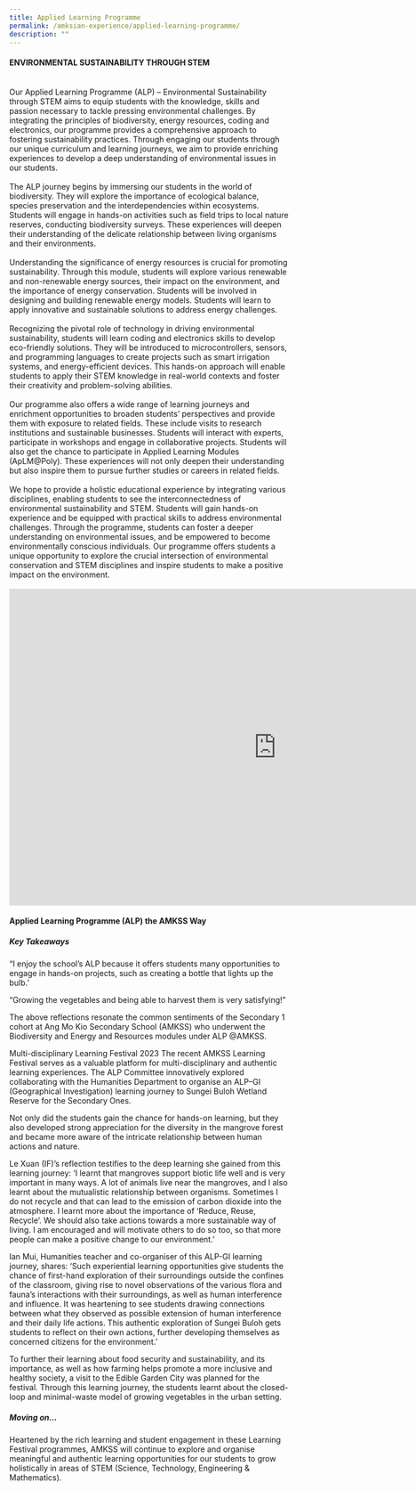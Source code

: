 ```yaml
---
title: Applied Learning Programme
permalink: /amksian-experience/applied-learning-programme/
description: ""
---
```

#### ENVIRONMENTAL SUSTAINABILITY THROUGH STEM
<br>
Our Applied Learning Programme (ALP) – Environmental Sustainability through STEM aims to equip students with the knowledge, skills and passion necessary to tackle pressing environmental challenges. By integrating the principles of biodiversity, energy resources, coding and electronics, our programme provides a comprehensive approach to fostering sustainability practices. Through engaging our students through our unique curriculum and learning journeys, we aim to provide enriching experiences to develop a deep understanding of environmental issues in our students. 
<br>
<br>
The ALP journey begins by immersing our students in the world of biodiversity. They will explore the importance of ecological balance, species preservation and the interdependencies within ecosystems. Students will engage in hands-on activities such as field trips to local nature reserves, conducting biodiversity surveys. These experiences will deepen their understanding of the delicate relationship between living organisms and their environments.
<br>
<br>
Understanding the significance of energy resources is crucial for promoting sustainability. Through this module, students will explore various renewable and non-renewable energy sources, their impact on the environment, and the importance of energy conservation. Students will be involved in designing and building renewable energy models. Students will learn to apply innovative and sustainable solutions to address energy challenges.<br>
<br>
Recognizing the pivotal role of technology in driving environmental sustainability, students will learn coding and electronics skills to develop eco-friendly solutions. They will be introduced to microcontrollers, sensors, and programming languages to create projects such as smart irrigation systems, and energy-efficient devices. This hands-on approach will enable students to apply their STEM knowledge in real-world contexts and foster their creativity and problem-solving abilities.<br>
<br>
Our programme also offers a wide range of learning journeys and enrichment opportunities to broaden students’ perspectives and provide them with exposure to related fields. These include visits to research institutions and sustainable businesses. Students will interact with experts, participate in workshops and engage in collaborative projects. Students will also get the chance to participate in Applied Learning Modules (ApLM@Poly). These experiences will not only deepen their understanding but also inspire them to pursue further studies or careers in related fields.<br>
<br>
We hope to provide a holistic educational experience by integrating various disciplines, enabling students to see the interconnectedness of environmental sustainability and STEM. Students will gain hands-on experience and be equipped with practical skills to address environmental challenges. Through the programme, students can foster a deeper understanding on environmental issues, and be empowered to become environmentally conscious individuals. Our programme offers students a unique opportunity to explore the crucial intersection of environmental conservation and STEM disciplines and inspire students to make a positive impact on the environment. <br><br>


<iframe src="https://docs.google.com/presentation/d/e/2PACX-1vQ1BDxAAyFryKv4EL1Dsjt5JVPXa3R4cKncdjFsjGv5Bt_H6FmgUxfaUWwGLpBOuEkSsvaYSuZFxQyg/embed?start=true&amp;loop=true&amp;delayms=3000" frameborder="0" width="960" height="569" allowfullscreen="true"></iframe>
<br>

#### Applied Learning Programme (ALP) the AMKSS Way

##### Key Takeaways
“I enjoy the school’s ALP because it offers students many opportunities to engage in hands-on projects, such as creating a bottle that lights up the bulb.’

“Growing the vegetables and being able to harvest them is very satisfying!”

The above reflections resonate the common sentiments of the Secondary 1 cohort at Ang Mo Kio Secondary School (AMKSS) who underwent the Biodiversity and Energy and Resources modules under ALP @AMKSS.

Multi-disciplinary Learning Festival 2023 
The recent AMKSS Learning Festival serves as a valuable platform for multi-disciplinary and authentic learning experiences. The ALP Committee innovatively explored collaborating with the Humanities Department to organise an ALP–GI (Geographical Investigation) learning journey to Sungei Buloh Wetland Reserve for the Secondary Ones. 

Not only did the students gain the chance for hands-on learning, but they also developed strong appreciation for the diversity in the mangrove forest and became more aware of the intricate relationship between human actions and nature. 

Le Xuan (IF)’s reflection testifies to the deep learning she gained from this learning journey: ‘I learnt that mangroves support biotic life well and is very important in many ways. A lot of animals live near the mangroves, and I also learnt about the mutualistic relationship between organisms. Sometimes I do not recycle and that can lead to the emission of carbon dioxide into the atmosphere. I learnt more about the importance of ‘Reduce, Reuse, Recycle’. We should also take actions towards a more sustainable way of living. I am encouraged and will motivate others to do so too, so that more people can make a positive change to our environment.’ 

Ian Mui, Humanities teacher and co-organiser of this ALP-GI learning journey, shares: ‘Such experiential learning opportunities give students the chance of first-hand exploration of their surroundings outside the confines of the classroom, giving rise to novel observations of the various flora and fauna’s interactions with their surroundings, as well as human interference and influence. It was heartening to see students drawing connections between what they observed as possible extension of human interference and their daily life actions. This authentic exploration of Sungei Buloh gets students to reflect on their own actions, further developing themselves as concerned citizens for the environment.’ 

To further their learning about food security and sustainability, and its importance, as well as how farming helps promote a more inclusive and healthy society, a visit to the Edible Garden City was planned for the festival. Through this learning journey, the students learnt about the closed-loop and minimal-waste model of growing vegetables in the urban setting. 

##### Moving on… 
Heartened by the rich learning and student engagement in these Learning Festival programmes, AMKSS will continue to explore and organise meaningful and authentic learning opportunities for our students to grow holistically in areas of STEM (Science, Technology, Engineering &amp; Mathematics).

